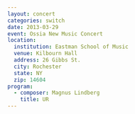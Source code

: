 ```yaml
---
layout: concert
categories: switch
date: 2013-03-29
event: Ossia New Music Concert
location:
  institution: Eastman School of Music
  venue: Kilbourn Hall
  address: 26 Gibbs St.
  city: Rochester
  state: NY
  zip: 14604
program:
  - composer: Magnus Lindberg
    title: UR
---
```

